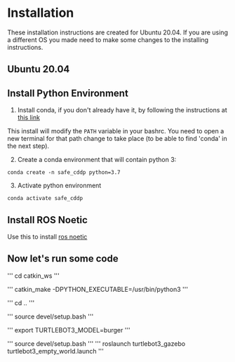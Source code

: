 # Installation

These installation instructions are created for Ubuntu 20.04. If you are using a different OS you made need to make some changes to the installing instructions. 


## Ubuntu 20.04

## Install Python Environment


1. Install conda, if you don't already have it, by following the instructions at [this link](https://docs.conda.io/projects/conda/en/latest/user-guide/install/)

This install will modify the `PATH` variable in your bashrc.
You need to open a new terminal for that path change to take place (to be able to find 'conda' in the next step).

2. Create a conda environment that will contain python 3:
```
conda create -n safe_cddp python=3.7
```
3. Activate python environment

```
conda activate safe_cddp
```

## Install ROS Noetic 

Use this to install [ros noetic](https://wiki.ros.org/noetic/Installation/Ubuntu)

## Now let's run some code

'''
cd catkin_ws
'''


'''
catkin_make -DPYTHON_EXECUTABLE=/usr/bin/python3
'''


'''
cd .. 
'''


'''
source devel/setup.bash 
'''

'''
export TURTLEBOT3_MODEL=burger
'''

'''
source devel/setup.bash 
'''
'''
roslaunch turtlebot3_gazebo turtlebot3_empty_world.launch 
'''
